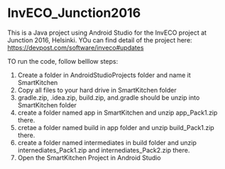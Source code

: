 # InvECO_Junction2016

This is a Java project using Android Studio for the InvECO project at Junction 2016, Helsinki. YOu can find detail of the project here: https://devpost.com/software/inveco#updates

TO run the code, follow belllow steps:

1. Create a folder in AndroidStudioProjects folder and name it SmartKitchen
2. Copy all files to your hard drive in SmartKitchen folder
3. gradle.zip, .idea.zip, build.zip, and.gradle should be unzip into SmartKitchen folder
4. create a folder named app in SmartKitchen and unzip app_Pack1.zip there.
5. cretae a folder named build in app folder and unzip build_Pack1.zip there.
6. create a folder named intermediates in build folder and unzip internediates_Pack1.zip and internediates_Pack2.zip there.
7. Open the SmartKitchen Project in Android Studio
